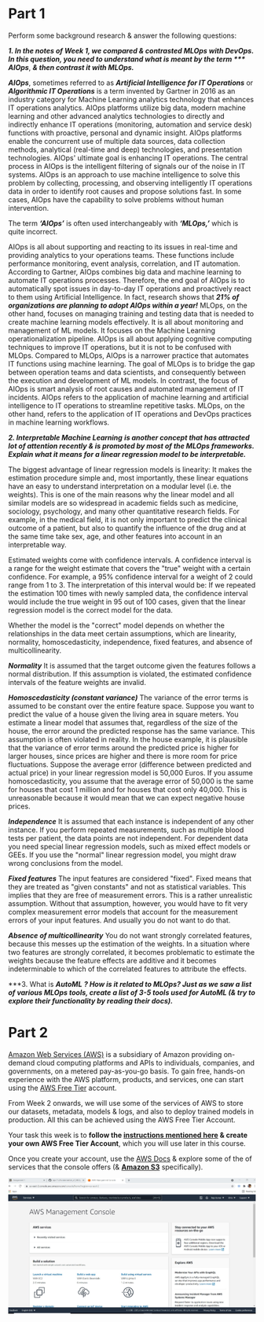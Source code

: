 # Part 1

Perform some background research & answer the following questions:

***1. In the notes of Week 1, we compared & contrasted MLOps with DevOps. In this question, you need to understand what is meant by the term *** AIOps***, ***& then contrast it with MLOps.***

***AIOps***, sometimes referred to as ***Artificial Intelligence for IT Operations*** or ***Algorithmic IT Operations*** is a term invented by Gartner in 2016 as an industry category for Machine Learning analytics technology that enhances IT operations analytics.
AIOps platforms utilize big data, modern machine learning and other advanced analytics technologies to directly and indirectly enhance IT operations (monitoring, automation and service desk) functions with proactive, personal and dynamic insight. AIOps platforms enable the concurrent use of multiple data sources, data collection methods, analytical (real-time and deep) technologies, and presentation technologies. AIOps' ultimate goal is enhancing IT operations. The central process in AIOps is the intelligent filtering of signals our of the noise in IT systems. AIOps is an approach to use machine intelligence to solve this problem by collecting, processing, and observing intelligently IT operations data in order to identify root causes and propose solutions fast. In some cases, AIOps have the capability to solve problems without human intervention.

The term ***‘AIOps’*** is often used interchangeably with ***‘MLOps,’*** which is quite incorrect.

AIOps is all about supporting and reacting to its issues in real-time and providing analytics to your operations teams. These functions include performance monitoring, event analysis, correlation, and IT automation. According to Gartner, AIOps combines big data and machine learning to automate IT operations processes. Therefore, the end goal of AIOps is to automatically spot issues in day-to-day IT operations and proactively react to them using Artificial Intelligence. In fact, research shows that ***21% of organizations are planning to adopt AIOps within a year!***
MLOps, on the other hand, focuses on managing training and testing data that is needed to create machine learning models effectively. It is all about monitoring and management of ML models. It focuses on the Machine Learning operationalization pipeline. AIOps is all about applying cognitive computing techniques to improve IT operations, but it is not to be confused with MLOps.
Compared to MLOps, AIOps is a narrower practice that automates IT functions using machine learning. The goal of MLOps is to bridge the gap between operation teams and data scientists, and consequently between the execution and development of ML models. In contrast, the focus of AIOps is smart analysis of root causes and automated management of IT incidents. AIOps refers to the application of machine learning and artificial intelligence to IT operations to streamline repetitive tasks. MLOps, on the other hand, refers to the application of IT operations and DevOps practices in machine learning workflows.

***2. Interpretable Machine Learning*** ***is another concept that has attracted lot of attention recently & is promoted by most of the MLOps frameworks. Explain what it means for a linear regression model to be interpretable.*** 

The biggest advantage of linear regression models is linearity: It makes the estimation procedure simple and, most importantly, these linear equations have an easy to understand interpretation on a modular level (i.e. the weights). This is one of the main reasons why the linear model and all similar models are so widespread in academic fields such as medicine, sociology, psychology, and many other quantitative research fields. For example, in the medical field, it is not only important to predict the clinical outcome of a patient, but also to quantify the influence of the drug and at the same time take sex, age, and other features into account in an interpretable way.

Estimated weights come with confidence intervals. A confidence interval is a range for the weight estimate that covers the "true" weight with a certain confidence. For example, a 95% confidence interval for a weight of 2 could range from 1 to 3. The interpretation of this interval would be: If we repeated the estimation 100 times with newly sampled data, the confidence interval would include the true weight in 95 out of 100 cases, given that the linear regression model is the correct model for the data.

Whether the model is the "correct" model depends on whether the relationships in the data meet certain assumptions, which are linearity, normality, homoscedasticity, independence, fixed features, and absence of multicollinearity.

***Normality***
It is assumed that the target outcome given the features follows a normal distribution. If this assumption is violated, the estimated confidence intervals of the feature weights are invalid.

***Homoscedasticity (constant variance)***
The variance of the error terms is assumed to be constant over the entire feature space. Suppose you want to predict the value of a house given the living area in square meters. You estimate a linear model that assumes that, regardless of the size of the house, the error around the predicted response has the same variance. This assumption is often violated in reality. In the house example, it is plausible that the variance of error terms around the predicted price is higher for larger houses, since prices are higher and there is more room for price fluctuations. Suppose the average error (difference between predicted and actual price) in your linear regression model is 50,000 Euros. If you assume homoscedasticity, you assume that the average error of 50,000 is the same for houses that cost 1 million and for houses that cost only 40,000. This is unreasonable because it would mean that we can expect negative house prices.

***Independence***
It is assumed that each instance is independent of any other instance. If you perform repeated measurements, such as multiple blood tests per patient, the data points are not independent. For dependent data you need special linear regression models, such as mixed effect models or GEEs. If you use the "normal" linear regression model, you might draw wrong conclusions from the model.

***Fixed features***
The input features are considered "fixed". Fixed means that they are treated as "given constants" and not as statistical variables. This implies that they are free of measurement errors. This is a rather unrealistic assumption. Without that assumption, however, you would have to fit very complex measurement error models that account for the measurement errors of your input features. And usually you do not want to do that.

***Absence of multicollinearity***
You do not want strongly correlated features, because this messes up the estimation of the weights. In a situation where two features are strongly correlated, it becomes problematic to estimate the weights because the feature effects are additive and it becomes indeterminable to which of the correlated features to attribute the effects.

***3. What is ***AutoML*** ***? How is it related to MLOps? Just as we saw a list of various MLOps tools, create a list of 3-5 tools used for AutoML (& try to explore their functionality by reading their docs).***


# Part 2


[Amazon Web Services (AWS)](https://aws.amazon.com/) is a subsidiary of Amazon providing on-demand cloud computing platforms and APIs to individuals, companies, and governments, on a metered pay-as-you-go basis. To gain free, hands-on experience with the AWS platform, products, and services, one can start using the [AWS Free Tier](https://aws.amazon.com/free/) account. 

From Week 2 onwards, we will use some of the services of AWS to store our datasets, metadata, models & logs, and also to deploy trained models in production. All this can be achieved using the AWS Free Tier Account. 

Your task this week is to **follow the [instructions mentioned here](https://analyticshut.com/create-aws-account/) & create your own AWS Free Tier Account**, which you will use later in this course.

Once you create your account, use the [AWS Docs](https://docs.aws.amazon.com/) & explore some of the of services that the console offers (& **[Amazon S3](https://aws.amazon.com/s3/)** specifically).


![Screenshot](aws_console.jpg)
